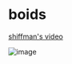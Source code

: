 # boids

[shiffman's video](https://www.youtube.com/watch?v=mhjuuHl6qHM)

![image](https://github.com/user-attachments/assets/dd33215a-fdac-4fed-bb0d-4de21a109afd)
